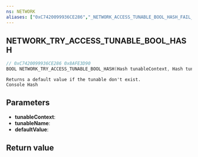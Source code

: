 ```yaml
---
ns: NETWORK
aliases: ["0xC7420099936CE286","_NETWORK_ACCESS_TUNABLE_BOOL_HASH_FAIL_VAL"]
---
```

## NETWORK_TRY_ACCESS_TUNABLE_BOOL_HASH

```c
// 0xC7420099936CE286 0x8AFE3D90
BOOL NETWORK_TRY_ACCESS_TUNABLE_BOOL_HASH(Hash tunableContext, Hash tunableName, BOOL defaultValue);
```

```
Returns a default value if the tunable don't exist.  
Console Hash  
```

## Parameters
* **tunableContext**:
* **tunableName**:
* **defaultValue**:

## Return value

